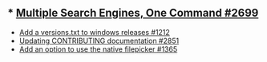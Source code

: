 ## * [Multiple Search Engines, One Command #2699](https://github.com/qutebrowser/qutebrowser/issues/2699)
* [Add a versions.txt to windows releases #1212](https://github.com/qutebrowser/qutebrowser/issues/1212)
* [Updating CONTRIBUTING documentation #2851](https://github.com/qutebrowser/qutebrowser/issues/2851)
* [Add an option to use the native filepicker #1365](https://github.com/qutebrowser/qutebrowser/issues/1365)
